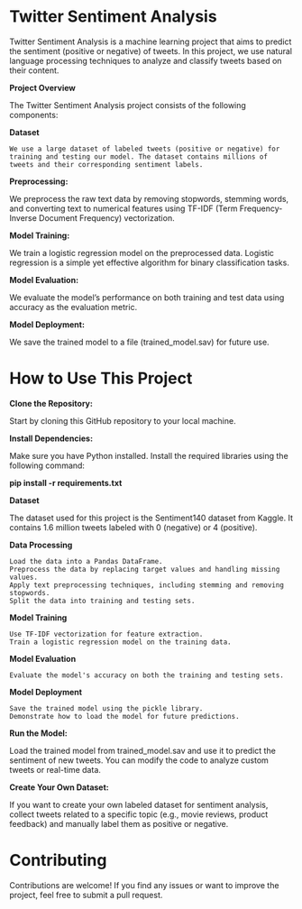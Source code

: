 # Twitter Sentiment Analysis

Twitter Sentiment Analysis is a machine learning project that aims to predict the sentiment (positive or negative) of tweets. In this project, we use natural language processing techniques to analyze and classify tweets based on their content.

**Project Overview**

  The Twitter Sentiment Analysis project consists of the following components:

**Dataset**

    We use a large dataset of labeled tweets (positive or negative) for training and testing our model. The dataset contains millions of tweets and their corresponding sentiment labels.
    
**Preprocessing:**

  We preprocess the raw text data by removing stopwords, stemming words, and converting text to numerical features using TF-IDF (Term Frequency-Inverse Document Frequency) vectorization.
  
**Model Training:**

  We train a logistic regression model on the preprocessed data. Logistic regression is a simple yet effective algorithm for binary classification tasks.
  
**Model Evaluation:**

  We evaluate the model’s performance on both training and test data using accuracy as the evaluation metric.
  
**Model Deployment:**

  We save the trained model to a file (trained_model.sav) for future use.

# How to Use This Project

**Clone the Repository:**

  Start by cloning this GitHub repository to your local machine.
  
**Install Dependencies:** 

  Make sure you have Python installed. Install the required libraries using the following command:
  
**pip install -r requirements.txt**

**Dataset**

  The dataset used for this project is the Sentiment140 dataset from Kaggle. It contains 1.6 million tweets labeled with 0 (negative) or 4 (positive).

**Data Processing**

    Load the data into a Pandas DataFrame.
    Preprocess the data by replacing target values and handling missing values.
    Apply text preprocessing techniques, including stemming and removing stopwords.
    Split the data into training and testing sets.

**Model Training**

    Use TF-IDF vectorization for feature extraction.
    Train a logistic regression model on the training data.
    
**Model Evaluation**

    Evaluate the model's accuracy on both the training and testing sets.
    
**Model Deployment**

    Save the trained model using the pickle library.
    Demonstrate how to load the model for future predictions.

**Run the Model:**

  Load the trained model from trained_model.sav and use it to predict the sentiment of new tweets. You can modify the code to analyze custom tweets or real-time data.
  
**Create Your Own Dataset:**

  If you want to create your own labeled dataset for sentiment analysis, collect tweets related to a specific topic (e.g., movie reviews, product feedback) and manually label them as positive or negative.

# Contributing

Contributions are welcome! If you find any issues or want to improve the project, feel free to submit a pull request.
